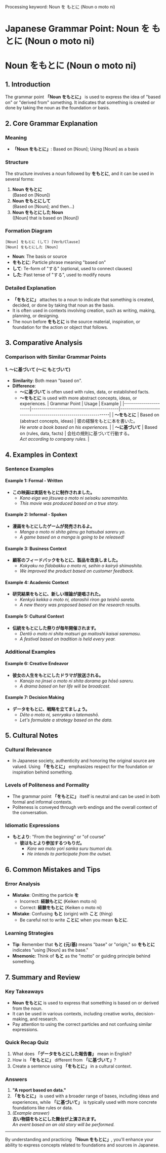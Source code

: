 Processing keyword: Noun を もとに (Noun o moto ni)
# Japanese Grammar Point: Noun を もとに (Noun o moto ni)
# Noun をもとに (Noun o moto ni)
## 1. Introduction
The grammar point **「Noun をもとに」** is used to express the idea of "based on" or "derived from" something. It indicates that something is created or done by taking the noun as the foundation or basis.
## 2. Core Grammar Explanation
### Meaning
- **「Noun をもとに」**: Based on [Noun]; Using [Noun] as a basis
### Structure
The structure involves a noun followed by **をもとに**, and it can be used in several forms:
1. **Noun をもとに**  
   (Based on [Noun])
2. **Noun をもとにして**  
   (Based on [Noun]; and then...)
3. **Noun をもとにした Noun**  
   ([Noun] that is based on [Noun])
### Formation Diagram
```
[Noun] をもとに (して) [Verb/Clause]
[Noun] をもとにした [Noun]
```
- **Noun**: The basis or source
- **をもとに**: Particle phrase meaning "based on"
- **して**: Te-form of "する" (optional, used to connect clauses)
- **した**: Past tense of "する", used to modify nouns
### Detailed Explanation
- **「をもとに」** attaches to a noun to indicate that something is created, decided, or done by taking that noun as the basis.
- It is often used in contexts involving creation, such as writing, making, planning, or designing.
- The noun before **をもとに** is the source material, inspiration, or foundation for the action or object that follows.
## 3. Comparative Analysis
### Comparison with Similar Grammar Points
#### 1. 〜に基づいて (〜に もとづいて)
- **Similarity**: Both mean "based on".
- **Difference**:  
  - **〜に基づいて** is often used with rules, data, or established facts.
  - **〜をもとに** is used with more abstract concepts, ideas, or experiences.
| Grammar Point         | Usage                                      | Example                                                         |
|-----------------------|--------------------------------------------|-----------------------------------------------------------------|
| **〜をもとに**      | Based on (abstract concepts, ideas)       | 彼の経験をもとに本を書いた。<br>*He wrote a book based on his experiences.* |
| **〜に基づいて**   | Based on (rules, data, facts)             | 会社の規則に基づいて行動する。<br>*Act according to company rules.* |
## 4. Examples in Context
### Sentence Examples
#### Example 1: Formal - Written
- **この映画は実話をもとに制作されました。**
  - *Kono eiga wa jitsuwa o moto ni seisaku saremashita.*
  - *This movie was produced based on a true story.*
#### Example 2: Informal - Spoken
- **漫画をもとにしたゲームが発売されるよ。**
  - *Manga o moto ni shita gēmu ga hatsubai sareru yo.*
  - *A game based on a manga is going to be released!*
#### Example 3: Business Context
- **顧客のフィードバックをもとに、製品を改良しました。**
  - *Kokyaku no fīdobakku o moto ni, seihin o kairyō shimashita.*
  - *We improved the product based on customer feedback.*
#### Example 4: Academic Context
- **研究結果をもとに、新しい理論が提唱された。**
  - *Kenkyū kekka o moto ni, atarashii riron ga teishō sareta.*
  - *A new theory was proposed based on the research results.*
#### Example 5: Cultural Context
- **伝統をもとにした祭りが毎年開催されます。**
  - *Dentō o moto ni shita matsuri ga maitoshi kaisai saremasu.*
  - *A festival based on tradition is held every year.*
### Additional Examples
#### Example 6: Creative Endeavor
- **彼女の人生をもとにしたドラマが放送される。**
  - *Kanojo no jinsei o moto ni shita dorama ga hōsō sareru.*
  - *A drama based on her life will be broadcast.*
#### Example 7: Decision Making
- **データをもとに、戦略を立てましょう。**
  - *Dēta o moto ni, senryaku o tatemashō.*
  - *Let's formulate a strategy based on the data.*
## 5. Cultural Notes
### Cultural Relevance
- In Japanese society, authenticity and honoring the original source are valued. Using **「をもとに」** emphasizes respect for the foundation or inspiration behind something.
### Levels of Politeness and Formality
- The grammar point **「をもとに」** itself is neutral and can be used in both formal and informal contexts.
- Politeness is conveyed through verb endings and the overall context of the conversation.
### Idiomatic Expressions
- **もとより**: "From the beginning" or "of course"
  - **彼はもとより参加するつもりだ。**
    - *Kare wa moto yori sanka suru tsumori da.*
    - *He intends to participate from the outset.*
## 6. Common Mistakes and Tips
### Error Analysis
- **Mistake**: Omitting the particle **を**
  - Incorrect: **経験もとに** (Keiken moto ni)
  - Correct: **経験をもとに** (Keiken o moto ni)
- **Mistake**: Confusing **もと** (origin) with **こと** (thing)
  - Be careful not to write **ことに** when you mean **もとに**.
### Learning Strategies
- **Tip**: Remember that **もと (元/基)** means "base" or "origin," so **をもとに** indicates "using [Noun] as the base."
- **Mnemonic**: Think of **もと** as the "motto" or guiding principle behind something.
## 7. Summary and Review
### Key Takeaways
- **Noun をもとに** is used to express that something is based on or derived from the noun.
- It can be used in various contexts, including creative works, decision-making, and research.
- Pay attention to using the correct particles and not confusing similar expressions.
### Quick Recap Quiz
1. What does **「データをもとにした報告書」** mean in English?
2. How is **「をもとに」** different from **「に基づいて」**?
3. Create a sentence using **「をもとに」** in a cultural context.
### Answers
1. **"A report based on data."**
2. **「をもとに」** is used with a broader range of bases, including ideas and experiences, while **「に基づいて」** is typically used with more concrete foundations like rules or data.
3. *(Example answer)*  
   **古い物語をもとにした舞台が上演されます。**  
   *An event based on an old story will be performed.*

---
By understanding and practicing **「Noun をもとに」**, you'll enhance your ability to express concepts related to foundations and sources in Japanese.
